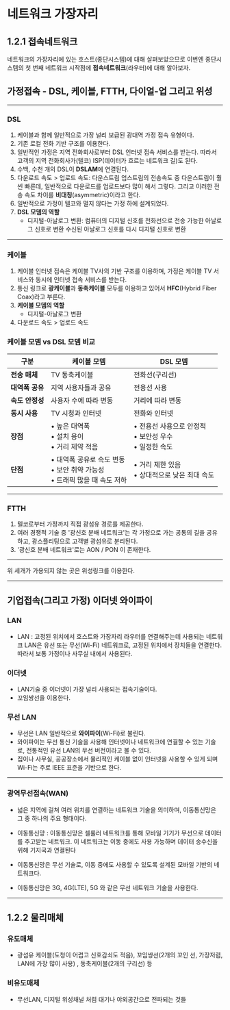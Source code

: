 # 네트워크 가장자리

## 1.2.1 접속네트워크 
네트워크의 가장자리에 있는 호스트(종단시스템)에 대해 살펴보았으므로 
이번엔 종단시스템의 첫 번째 네트워크 시작점에 **접속네트워크**(라우터)에 대해 알아보자.

## 가정접속 - DSL, 케이블, FTTH, 다이얼-업 그리고 위성
---
### DSL
1. 케이블과 함께 일반적으로 가장 널리 보급된 광대역 가정 접속 유형이다.
2. 기존 로컬 전화 기반 구조를 이용한다.
3. 일반적인 가정은 지역 전화회사로부터 DSL 인터넷 접속 서비스를 받는다. 따라서 고객의 지역 전화회사가(텔코) ISP(데이터가 흐르는 네트워크 길)도 된다.
4. 수백, 수천 개의 DSL이 **DSLAM**에 연결된다.
5. 다운로드 속도 > 업로드 속도: 다운스트림 업스트림의 전송속도 중 다운스트림이 훨씬 빠른데, 일반적으로 다운로드를 업로드보다 많이 해서 그렇다. 그리고 이러한 전송 속도 차이를 **비대칭**(asymmetric)이라고 한다.
6. 일반적으로 가정이 텔코와 멀지 않다는 가정 하에 설계되었다.
7. **DSL 모뎀의 역할**
   - 디지털-아날로그 변환: 컴퓨터의 디지털 신호를 전화선으로 전송 가능한 아날로그 신호로 변환
    수신된 아날로그 신호를 다시 디지털 신호로 변환
---
### 케이블
1. 케이블 인터넷 접속은 케이블 TV사의 기반 구조를 이용하며, 가정은 케이블 TV 서비스와 동시에 인터넷 접속 서비스를 받는다.
2. 통신 링크로 **광케이블**과 **동축케이블** 모두를 이용하고 있어서 **HFC**(Hybrid Fiber Coax)라고 부른다.
3. **케이블 모뎀의 역할**
   - 디지털-아날로그 변환
4. 다운로드 속도 > 업로드 속도
   
### 케이블 모뎀 vs DSL 모뎀 비교

| 구분             | 케이블 모뎀                                 | DSL 모뎀                                  |
|------------------|---------------------------------------------|-------------------------------------------|
| **전송 매체**      | TV 동축케이블                               | 전화선(구리선)                            |
| **대역폭 공유**    | 지역 사용자들과 공유                       | 전용선 사용                               |
| **속도 안정성**    | 사용자 수에 따라 변동                       | 거리에 따라 변동                          |
| **동시 사용**      | TV 시청과 인터넷                            | 전화와 인터넷                            |
| **장점**           | • 높은 대역폭<br>• 설치 용이<br>• 거리 제약 적음 | • 전용선 사용으로 안정적<br>• 보안성 우수<br>• 일정한 속도 |
| **단점**           | • 대역폭 공유로 속도 변동<br>• 보안 취약 가능성<br>• 트래픽 많을 때 속도 저하 | • 거리 제한 있음 <br>• 상대적으로 낮은 최대 속도 |

---
### FTTH
1. 텔코로부터 가정까지 직접 광섬유 경로를 제공한다.
2. 여러 경쟁적 기술 중 '광신호 분배 네트워크'는 각 가정으로 가는 공통의 길을 공유하고, 광스플리팅으로 고객별 광섬유로 분리된다. 
3. '광신호 분배 네트워크'로는 AON / PON 이 존재한다.

---
위 세개가 가용되지 않는 곳은 위성링크를 이용한다.

---
## 기업접속(그리고 가정) 이더넷 와이파이
### LAN
- LAN : 고정된 위치에서 호스트와 가장자리 라우터를 연결해주는데 사용되는 네트워크
LAN은 유선 또는 무선(Wi-Fi) 네트워크로, 고정된 위치에서 장치들을 연결한다. 따라서 보통 가정이나 사무실 내에서 사용된다.
###  이더넷
- LAN기술 중 이더넷이 가장 널리 사용되는 접속기술이다.
- 꼬임쌍선을 이용한다.
  
### 무선 LAN
- 무선은 LAN 일반적으로 **와이파이**(Wi-Fi)로 불린다.
- 와이파이는 무선 통신 기술을 사용해 인터넷이나 네트워크에 연결할 수 있는 기술로,  전통적인 유선 LAN의 무선 버전이라고 볼 수 있다.
- 집이나 사무실, 공공장소에서 물리적인 케이블 없이 인터넷을 사용할 수 있게 되며 Wi-Fi는 주로 IEEE 표준을 기반으로 한다.

---
### 광역무선접속(WAN)
- 넓은 지역에 걸쳐 여러 위치를 연결하는 네트워크 기술을 의미하며, 이동통신망은 그 중 하나의 주요 형태이다.
  
- 이동통신망 : 이동통신망은 셀룰러 네트워크를 통해 모바일 기기가 무선으로 데이터를 주고받는 네트워크. 이 네트워크는 이동 중에도 사용 가능하며 데이터 송수신을 위해 기지국과 연결된다
- 이동통신망은 무선 기술로, 이동 중에도 사용할 수 있도록 설계된 모바일 기반의 네트워크다.
- 이동통신망은 3G, 4G(LTE), 5G 와 같은 무선 네트워크 기술을 사용한다. 

---

## 1.2.2 물리매체

### 유도매체 
- 광섬유 케이블(도청이 어렵고 신호감쇠도 적음), 꼬임쌍선(2개의 꼬인 선, 가장저렴, LAN에 가장 많이 사용) , 동축케이블(2개의 구리선) 등
  
### 비유도매체
- 무선LAN, 디지털 위성채널 처럼 대기나 야외공간으로 전파되는 것들
